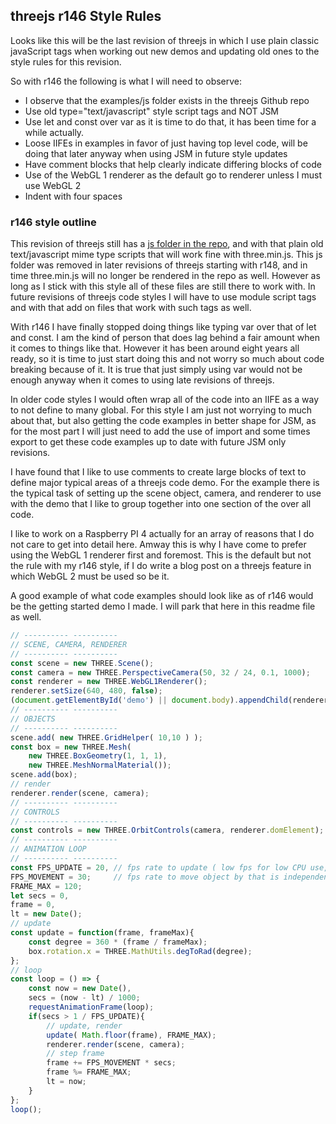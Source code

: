 ## threejs r146 Style Rules

Looks like this will be the last revision of threejs in which I use plain classic javaScript tags when working out new demos and updating old ones to the style rules for this revision.

So with r146 the following is what I will need to observe:

* I observe that the examples/js folder exists in the threejs Github repo
* Use old type="text/javascript" style script tags and NOT JSM
* Use let and const over var as it is time to do that, it has been time for a while actually.
* Loose IIFEs in examples in favor of just having top level code, will be doing that later anyway when using JSM in future style updates
* Have comment blocks that help clearly indicate differing blocks of code
* Use of the WebGL 1 renderer as the default go to renderer unless I must use WebGL 2
* Indent with four spaces

### r146 style outline

This revision of threejs still has a [js folder in the repo](https://github.com/mrdoob/three.js/tree/r146/examples/js), and with that plain old text/javascript mime type scripts that will work fine with three.min.js. This js folder was removed in later revisions of threejs starting with r148, and in time three.min.js will no longer be rendered in the repo as well. However as long as I stick with this style all of these files are still there to work with. In future revisions of threejs code styles I will have to use module script tags and with that add on files that work with such tags as well.

With r146 I have finally stopped doing things like typing var over that of let and const. I am the kind of person that does lag behind a fair amount when it comes to things like that. However it has been around eight years all ready, so it is time to just start doing this and not worry so much about code breaking because of it. It is true that just simply using var would not be enough anyway when it comes to using late revisions of threejs.

In older code styles I would often wrap all of the code into an IIFE as a way to not define to many global. For this style I am just not worrying to much about that, but also getting the code examples in better shape for JSM, as for the most part I will just need to add the use of import and some times export to get these code examples up to date with future JSM only revisions.

I have found that I like to use comments to create large blocks of text to define major typical areas of a threejs code demo. For the example there is the typical task of setting up the scene object, camera, and renderer to use with the demo that I like to group together into one section of the over all code.

I like to work on a Raspberry PI 4 actually for an array of reasons that I do not care to get into detail here. Amway this is why I have come to prefer using the WebGL 1 renderer first and foremost. This is the default but not the rule with my r146 style, if I do write a blog post on a threejs feature in which WebGL 2 must be used so be it.

A good example of what code examples should look like as of r146 would be the getting started demo I made. I will park that here in this readme file as well.

```js
// ---------- ----------
// SCENE, CAMERA, RENDERER
// ---------- ----------
const scene = new THREE.Scene();
const camera = new THREE.PerspectiveCamera(50, 32 / 24, 0.1, 1000);
const renderer = new THREE.WebGL1Renderer();
renderer.setSize(640, 480, false);
(document.getElementById('demo') || document.body).appendChild(renderer.domElement);
// ---------- ----------
// OBJECTS
// ---------- ----------
scene.add( new THREE.GridHelper( 10,10 ) );
const box = new THREE.Mesh(
    new THREE.BoxGeometry(1, 1, 1),
    new THREE.MeshNormalMaterial());
scene.add(box);
// render
renderer.render(scene, camera);
// ---------- ----------
// CONTROLS
// ---------- ----------
const controls = new THREE.OrbitControls(camera, renderer.domElement);
// ---------- ----------
// ANIMATION LOOP
// ---------- ----------
const FPS_UPDATE = 20, // fps rate to update ( low fps for low CPU use, but choppy video )
FPS_MOVEMENT = 30;     // fps rate to move object by that is independent of frame update rate
FRAME_MAX = 120;
let secs = 0,
frame = 0,
lt = new Date();
// update
const update = function(frame, frameMax){
    const degree = 360 * (frame / frameMax);
    box.rotation.x = THREE.MathUtils.degToRad(degree);
};
// loop
const loop = () => {
    const now = new Date(),
    secs = (now - lt) / 1000;
    requestAnimationFrame(loop);
    if(secs > 1 / FPS_UPDATE){
        // update, render
        update( Math.floor(frame), FRAME_MAX);
        renderer.render(scene, camera);
        // step frame
        frame += FPS_MOVEMENT * secs;
        frame %= FRAME_MAX;
        lt = now;
    }
};
loop();
```